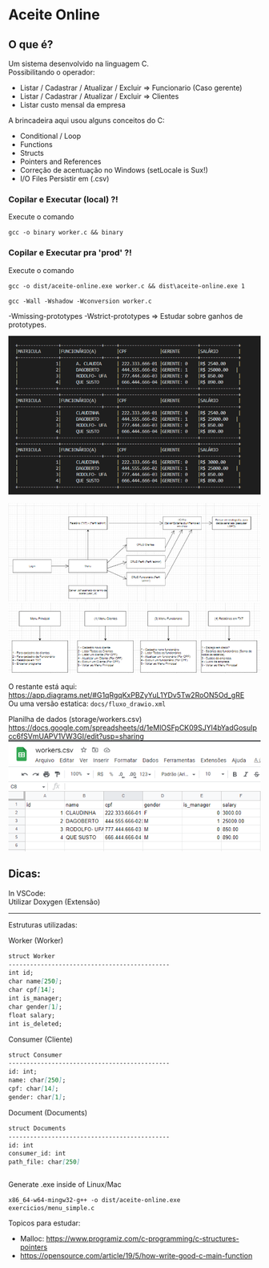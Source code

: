 # Aceite Online
## O que é?
Um sistema desenvolvido na linguagem C.  
Possibilitando o operador:
- Listar / Cadastrar / Atualizar / Excluir => Funcionario (Caso gerente)
- Listar / Cadastrar / Atualizar / Excluir => Clientes
- Listar custo mensal da empresa


A brincadeira aqui usou alguns conceitos do C: 
- Conditional / Loop 
- Functions 
- Structs 
- Pointers and References
- Correção de acentuação no Windows (setLocale is Sux!)
- I/O Files Persistir em (.csv)  


### Copilar e Executar (local) ?!  
Execute o comando
```shell
gcc -o binary worker.c && binary
```

### Copilar e Executar pra 'prod' ?!
Execute o comando
```shell
gcc -o dist/aceite-online.exe worker.c && dist\aceite-online.exe 1
```

```shell
gcc -Wall -Wshadow -Wconversion worker.c
```
-Wmissing-prototypes -Wstrict-prototypes => Estudar sobre ganhos de prototypes.


![Terminal](docs/out_worker.png)    


![Fluxograma](docs/fluxograma_fluxo.png)    
![Fluxograma](docs/fluxograma_menus.png)    


O restante está aqui:  
https://app.diagrams.net/#G1qRgqKxPBZyYuL1YDv5Tw2RoON5Od_gRE   
Ou uma versão estatica: `docs/fluxo_drawio.xml`  


Planilha de dados (storage/workers.csv)
https://docs.google.com/spreadsheets/d/1eMlOSFpCK09SJYl4bYadGosuIpcc6fSVmUAPV1VW3GI/edit?usp=sharing
![Planilha de Dados (Workers.csv)](docs/workers_csv.png)    


## Dicas:
In VSCode:    
Utilizar Doxygen (Extensão)   

---------------------------------------------   
Estruturas utilizadas:

Worker (Worker)
```markdown
struct Worker
---------------------------------------------
int id;
char name[250];
char cpf[14];
int is_manager;
char gender[1];
float salary;
int is_deleted;
```


Consumer (Cliente)
```markdown
struct Consumer
---------------------------------------------
id: int;
name: char[250];
cpf: char[14];
gender: char[1];
```

Document (Documents)
```markdown
struct Documents
---------------------------------------------
id: int
consumer_id: int
path_file: char[250]
```



```shell

```

Generate .exe inside of Linux/Mac
```shell
x86_64-w64-mingw32-g++ -o dist/aceite-online.exe exercicios/menu_simple.c
```

Topicos para estudar:  
- Malloc: https://www.programiz.com/c-programming/c-structures-pointers
- https://opensource.com/article/19/5/how-write-good-c-main-function


